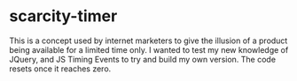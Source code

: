 # scarcity-timer
This is a concept used by internet marketers to give the illusion of a product being available for a limited time only. I wanted to test my new knowledge of JQuery, and JS Timing Events to try and build my own version. The code resets once it reaches zero.
